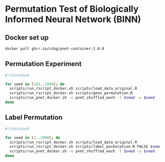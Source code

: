 # Permutation Test of Biologically Informed Neural Network (BINN) 

## Docker set up 
```bash
docker pull ghcr.io/csbg/pnet-container:1.0.0
```

## Permutation Experiment
```bash
#!/bin/bash

for seed in {101..1000}; do
  scripts/run_rscript_docker.sh scripts/load_data_original.R
  scripts/run_rscript_docker.sh scripts/gene_permutation.R
  scripts/run_pnet_docker.sh -e pnet_shuffled_each -l $seed -u $seed
done
```


## Label Permutation
```bash
#!/bin/bash

for seed in {1..1000}; do
  scripts/run_rscript_docker.sh scripts/load_data_original.R
  scripts/run_rscript_docker.sh scripts/label_permutation.R FALSE $seed
  scripts/run_pnet_docker.sh -e pnet_shuffled_each -l $seed -u $seed
done
```
